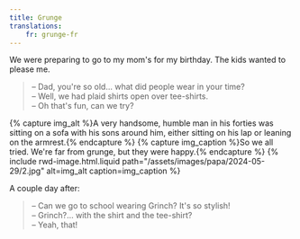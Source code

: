 ```yaml
---
title: Grunge
translations:
    fr: grunge-fr
---
```


We were preparing to go to my mom's for my birthday. The kids wanted to please me.

> – Dad, you're so old... what did people wear in your time?  
> – Well, we had plaid shirts open over tee-shirts.  
> – Oh that's fun, can we try?

{% capture img_alt %}A very handsome, humble man in his forties was sitting on a sofa with his sons around him, either sitting on his lap or leaning on the armrest.{% endcapture %} {% capture img_caption %}So we all tried. We're far from grunge, but they were happy.{% endcapture %} {% include rwd-image.html.liquid
path="/assets/images/papa/2024-05-29/2.jpg"
alt=img_alt
caption=img_caption
%}

A couple day after:

> – Can we go to school wearing Grinch? It's so stylish!  
> – Grinch?… with the shirt and the tee-shirt?  
> – Yeah, that!
